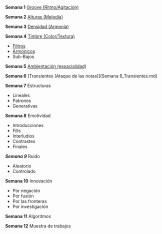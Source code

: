 __Semana 1__ [Groove (Ritmo/Agitación)](Semana1_Groove.md)   
       

__Semana 2__ [Alturas (Melodía)](Semana2_Melodia.md)

__Semana 3__ [Densidad (Armonía)](Semana3_Armonia.md)

__Semana 4__ [Timbre (Color/Textura)](Semana4_Timbre.md)
* [Filtros](https://github.com/electropipe/musicaElectronica/blob/master/Semana4_Timbre.md#tipos-de-filtro)
* [Armónicos](https://github.com/electropipe/musicaElectronica/blob/master/Semana4_Timbre.md#armonicos)
* Sub-Bajos

__Semana 5__ [Ambientación (espacialidad)](Semana5_Ambientación.md)

__Semana 6__ [Transientes (Ataque de las notas)](Semana 6_Transientes.md)

__Semana 7__ Estructuras
* Lineales
* Patrones
* Generativas

__Semana 8__ Emotividad
* Introducciones
* Fills
* Interludios
* Contrastes
* Finales

___Semana 9___ Ruido
* Aleatorio
* Controlado

__Semana 10__ Innovación
* Por negación
* Por fusión
* Por las fronteras
* Por investigación

__Semana 11__ Algoritmos


__Semana 12__ Muestra de trabajos
